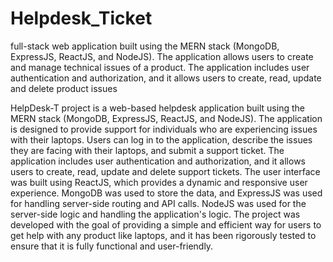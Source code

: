 # Helpdesk_Ticket
full-stack web application built using the MERN stack (MongoDB, ExpressJS, ReactJS, and NodeJS). The application allows users to create and manage technical issues of a product. The application includes user authentication and authorization, and it allows users to create, read, update and delete product issues 

HelpDesk-T project is a web-based helpdesk application built using the MERN stack (MongoDB, ExpressJS, ReactJS, and NodeJS). 
The application is designed to provide support for individuals who are experiencing issues with their laptops.
Users can log in to the application, describe the issues they are facing with their laptops, and submit a support ticket.
The application includes user authentication and authorization, and it allows users to create, read, update and delete support tickets.
The user interface was built using ReactJS, which provides a dynamic and responsive user experience. MongoDB was used to store the data, 
and ExpressJS was used for handling server-side routing and API calls. NodeJS was used for the server-side logic and handling the application's logic. 
The project was developed with the goal of providing a simple and efficient way for users to get help with any product like laptops,
and it has been rigorously tested to ensure that it is fully functional and user-friendly.
